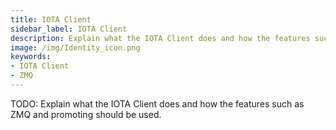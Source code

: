 ```yaml
---
title: IOTA Client
sidebar_label: IOTA Client
description: Explain what the IOTA Client does and how the features such as ZMQ and promoting should be used.
image: /img/Identity_icon.png
keywords:
- IOTA Client
- ZMQ
---
```


TODO: Explain what the IOTA Client does and how the features such as ZMQ and promoting should be used.